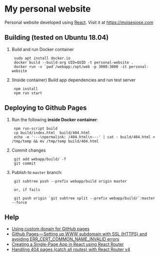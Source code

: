 # My personal website

Personal website developed using [React](https://reactjs.org/). Visit it at <https://moisesjose.com>

## Building (tested on Ubuntu 18.04)

1. Build and run Docker container

        sudo apt install docker.io
        docker build --build-arg UID=$UID -t personal-website .
        docker run -v `pwd`/webapp:/opt/web -p 3000:3000 -it personal-website

2. (Inside container) Build app dependencies and run test server

        npm install
        npm run start

## Deploying to Github Pages

1. Run the following **inside Docker container**:

        npm run-script build
        cp build/index.html  build/404.html
        echo -e '---\npermalink: /404.html\n---' | cat - build/404.html > /tmp/temp && mv /tmp/temp build/404.html

2. Commit changes

        git add webapp/build/ -f
        git commit

3. Publish to `master` branch:

        git subtree push --prefix webapp/build origin master
        
        or, if fails

        git push origin `git subtree split --prefix webapp/build/`:master --force

## Help

- [Using custom donain for GitHub pages](https://medium.com/@hossainkhan/using-custom-domain-for-github-pages-86b303d3918a)
- [Github Pages — Setting up WWW subdomain with SSL (HTTPS) and avoiding ERR_CERT_COMMON_NAME_INVALID errors](https://medium.com/@monarchwadia/github-pages-setting-up-www-subdomain-with-ssl-https-aca9eca371d6)
- [Creating a Single-Page App in React using React Router](https://www.kirupa.com/react/creating_single_page_app_react_using_react_router.htm)
- [Handling 404 pages (catch all routes) with React Router v4](https://tylermcginnis.com/react-router-handling-404-pages/)